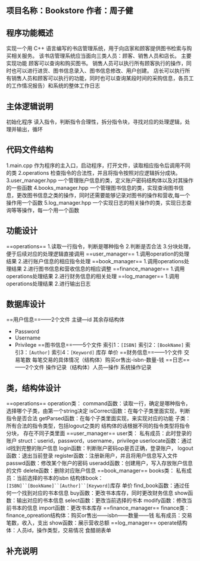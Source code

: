 ## 项目名称：Bookstore  作者：周子健
## 程序功能概述
实现一个用 C++ 语言编写的书店管理系统，用于向店家和顾客提供图书检索与购买相关服务。
该书店管理系统应当面向三类人员：顾客、销售人员和店长。
主要实现功能
顾客可以查询和购买图书。
销售人员可以执行所有顾客执行的操作，同时也可以进行进货、图书信息录入、图书信息修改、用户创建。
店长可以执行所有销售人员和顾客可以执行的功能，同时也可以查询某段时间的采购信息，各员工的工作情况报告）和系统的整体工作日志

## 主体逻辑说明
初始化程序
读入指令，判断指令合理性，拆分指令块，寻找对应的处理逻辑，处理并输出，循环
## 代码文件结构
1.main.cpp
作为程序的主入口，启动程序，打开文件，读取相应指令后调用不同的类
2.operations
检查指令的合法性，并且将指令按照对应逻辑拆分成块。
3.user_manager.hpp
一个管理账户信息的类，定义账户密码结构体以及对其操作的一些函数
4.books_manager.hpp
一个管理图书信息的类，实现查询图书信息，更改图书信息之类的操作，同时还需要能够记录对图书的操作和营收,每一个操作用一个函数
5.log_manager.hpp
一个实现日志的相关操作的类，实现日志查询等等操作，每一个用一个函数

## 功能设计
==operations==
1.读取一行指令，判断是哪种指令
2.判断是否合法
3.分块处理，便于后续对应的处理逻辑直接调用
==user_manager==
1.调用operation的处理结果
2.进行账户信息的相应指令处理
==book_manager==
1.调用operations处理结果
2.进行图书信息和营收信息的相应调整
==finance_manager==
1.调用operations处理结果
2.进行财务信息的相关处理
==log_manager==
1.调用operations处理结果
2.进行输出日志

## 数据库设计
==用户信息==——2个文件
主键—id
其余存结构体
- Password
- Username
- Privilege
==图书信息==——5个文件
索引1：`[ISBN]`
索引2：`[BookName]`
索引3：`[Author]`
索引4：`[Keyword]`
库存
单价
==财务信息==——1个文件
交易笔数
每笔交易的具体情况（结构体）购买or售出-isbn-数量-钱
==日志==——2个文件
操作记录（结构体）人员—操作
系统操作记录
## 类，结构体设计
==operations==
operation类：
command函数：读取一行，确定是哪种指令，选择哪个子类，由第一个string决定
isCorrect函数：在每个子类里面实现，判断指令是否合法
getParsed函数：在每个子类里面实现，来实现对应的功能
子类：所有合法的指令类型，包括logout之类的
结构体的话根据不同的指令类型将指令分块， 存在不同子类里面
==user_manager==
user类：
私有成员：此时登录的账户
struct：userid，password，username，privilege
userlocate函数：通过id找到完整的账户信息
login函数：判断账户密码op是否正确，登录账户，
logout函数：退出当前登录
register函数：注册新用户，并且将用户信息写入文件
passwd函数：修改某个账户的密码
useradd函数：创建用户，写入存放账户信息的文件
delete函数：删除对应账户信息
==book_manager==
books类：
私有成员：当前选择的书本的isbn
结构体book：`[ISBN]``[BookName]``[Author]``[Keyword]`库存 单价
find_book函数：通过任何一个找到对应的书本信息
buy函数：更改书本库存，同时更改财务信息
show函数：输出对应的书本信息
select函数：更改当前选择的书本
modify函数：修改当前书本的信息
import函数：更改书本库存
==finance_manager==
finance类：
finance_opreation结构体：购买or售出——isbn——数量——钱
私有成员：交易笔数，收入，支出
show函数：展示营收总额
==log_manager==
operate结构体：人员id，操作类型，交易情况
食醋胡表单

## 补充说明